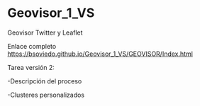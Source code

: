 # Geovisor_1_VS
Geovisor Twitter y Leaflet


Enlace completo https://bsoviedo.github.io/Geovisor_1_VS/GEOVISOR/Index.html


Tarea versión 2:


-Descripción del proceso

-Clusteres personalizados
